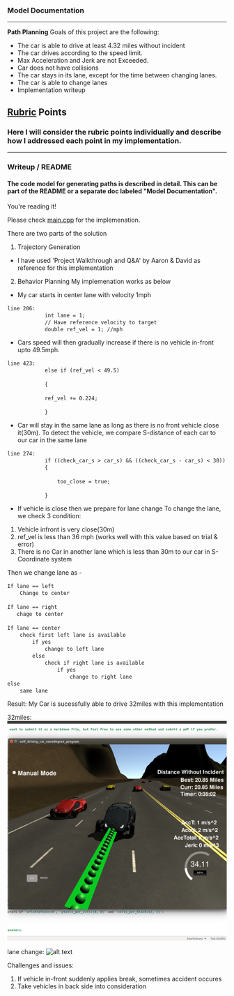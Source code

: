 ### Model Documentation

---

**Path Planning**
Goals of this project are the following:
* The car is able to drive at least 4.32 miles without incident
* The car drives according to the speed limit.
* Max Acceleration and Jerk are not Exceeded.
* Car does not have collisions
* The car stays in its lane, except for the time between changing lanes.
* The car is able to change lanes
* Implementation writeup


[//]: # (Image References)
[image1]: ./examples/p1.png
[image2]: ./examples/p2.jpg
[image3]: ./examples/p3.jpg

## [Rubric](https://review.udacity.com/#!/rubrics/1020/view) Points
### Here I will consider the rubric points individually and describe how I addressed each point in my implementation.  

---
### Writeup / README

#### The code model for generating paths is described in detail. This can be part of the README or a separate doc labeled "Model Documentation".  

You're reading it!


Please check [main.cpp](https://github.com/sandiptambde/CarND-Path-Planning-Project/blob/master/src/main.cpp) for the implemenation.

There are two parts of the solution
1. Trajectory Generation
- I have used 'Project Walkthrough and Q&A' by Aaron & David as reference for this implementation


2. Behavior Planning
My implemenation works as below
- My car starts in center lane with velocity 1mph

```
line 206:	
			int lane = 1;
			// Have reference velocity to target
			double ref_vel = 1; //mph
```

- Cars speed will then gradually increase if there is no vehicle in-front upto 49.5mph.
```
line 423:	
			else if (ref_vel < 49.5)

			{

			ref_vel += 0.224;
	
			}
``` 
- Car will stay in the same lane as long as there is no front vehicle close it(30m).
  To detect the vehicle, we compare S-distance of each car to our car in the same lane 
```
line 274:
			if ((check_car_s > car_s) && ((check_car_s - car_s) < 30))
			{

				too_close = true;

			}
```
- If vehicle is close then we prepare for lane change
To change the lane, we check 3 condition:
1. Vehicle infront is very close(30m) 
2. ref_vel is less than 36 mph (works well with this value based on trial & error)
3. There is no Car in another lane which is less than 30m to our car in S-Coordinate system 

Then we change lane as -
```
If lane == left 
	Change to center

If lane == right
   chage to center

If lane == center
	check first left lane is available
		if yes
			change to left lane
		else
			check if right lane is available
				if yes
					change to right lane
else
	same lane

```

Result:
My Car is sucessfully able to drive 32miles with this implementation

32miles:
![alt text][image1]

lane change:
![alt text][image2]


Challenges and issues:
1. If vehicle in-front suddenly applies break, sometimes accident occures
2. Take vehicles in back side into consideration

